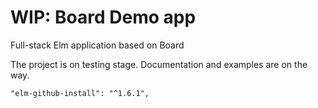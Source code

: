 # WIP: Board Demo app

Full-stack Elm application based on Board 

The project is on testing stage. Documentation and examples are on the way.


    "elm-github-install": "^1.6.1",